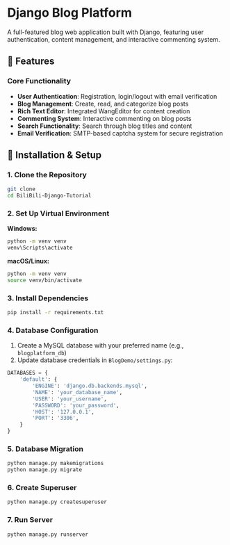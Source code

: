 # Django Blog Platform

A full-featured blog web application built with Django, featuring user authentication, content management, and interactive commenting system.

## 🚀 Features

### Core Functionality
- **User Authentication**: Registration, login/logout with email verification
- **Blog Management**: Create, read, and categorize blog posts
- **Rich Text Editor**: Integrated WangEditor for content creation
- **Commenting System**: Interactive commenting on blog posts
- **Search Functionality**: Search through blog titles and content
- **Email Verification**: SMTP-based captcha system for secure registration




## 🔧 Installation & Setup

### 1. Clone the Repository
```bash
git clone 
cd BiliBili-Django-Tutorial
```

### 2. Set Up Virtual Environment

**Windows:**
```bash
python -m venv venv
venv\Scripts\activate
```

**macOS/Linux:**
```bash
python -m venv venv
source venv/bin/activate
```

### 3. Install Dependencies
```bash
pip install -r requirements.txt
```

### 4. Database Configuration

1. Create a MySQL database with your preferred name (e.g., `blogplatform_db`)
2. Update database credentials in `BlogDemo/settings.py`:
```python
DATABASES = {
    'default': {
        'ENGINE': 'django.db.backends.mysql',
        'NAME': 'your_database_name',
        'USER': 'your_username',
        'PASSWORD': 'your_password',
        'HOST': '127.0.0.1',
        'PORT': '3306',
    }
}
```

### 5. Database Migration
```bash
python manage.py makemigrations
python manage.py migrate
```

### 6. Create Superuser 
```bash
python manage.py createsuperuser
```

### 7. Run  Server
```bash
python manage.py runserver
```


